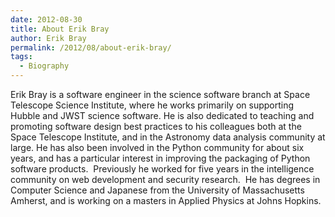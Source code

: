 ```yaml
---
date: 2012-08-30
title: About Erik Bray
author: Erik Bray
permalink: /2012/08/about-erik-bray/
tags:
  - Biography
---
```

Erik Bray is a software engineer in the science software branch at Space Telescope Science Institute, where he works primarily on supporting Hubble and JWST science software. He is also dedicated to teaching and promoting software design best practices to his colleagues both at the Space Telescope Institute, and in the Astronomy data analysis community at large. He has also been involved in the Python community for about six years, and has a particular interest in improving the packaging of Python software products.  Previously he worked for five years in the intelligence community on web development and security research.  He has degrees in Computer Science and Japanese from the University of Massachusetts Amherst, and is working on a masters in Applied Physics at Johns Hopkins.
